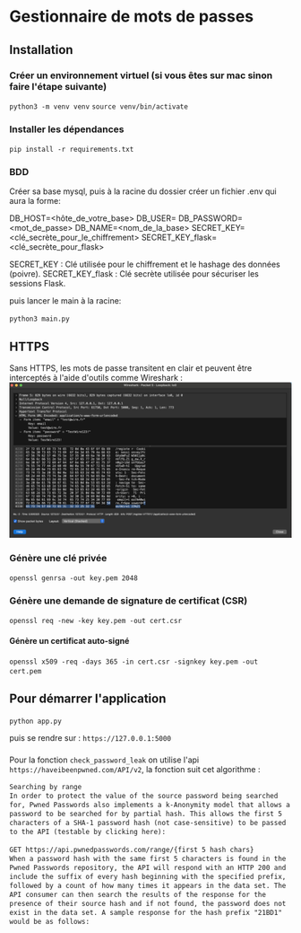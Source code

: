# Gestionnaire de mots de passes

## Installation

### Créer un environnement virtuel (si vous êtes sur mac sinon faire l'étape suivante)

`python3 -m venv venv`
`source venv/bin/activate`

### Installer les dépendances

`pip install -r requirements.txt`

### BDD

Créer sa base mysql, puis à la racine du dossier créer un fichier .env qui aura la forme:

DB_HOST=<hôte_de_votre_base>
DB_USER=<utilisateur>
DB_PASSWORD=<mot_de_passe>
DB_NAME=<nom_de_la_base>
SECRET_KEY=<clé_secrète_pour_le_chiffrement>
SECRET_KEY_flask=<clé_secrète_pour_flask>

SECRET_KEY : Clé utilisée pour le chiffrement et le hashage des données (poivre).
SECRET_KEY_flask : Clé secrète utilisée pour sécuriser les sessions Flask.

puis lancer le main à la racine:

`python3 main.py`

## HTTPS

Sans HTTPS, les mots de passe transitent en clair et peuvent être interceptés à l'aide d'outils comme Wireshark :
![](other/wireshark.png)

### Génère une clé privée

`openssl genrsa -out key.pem 2048`

### Génère une demande de signature de certificat (CSR)

`openssl req -new -key key.pem -out cert.csr`

#### Génère un certificat auto-signé

`openssl x509 -req -days 365 -in cert.csr -signkey key.pem -out cert.pem`

## Pour démarrer l'application

`python app.py`

puis se rendre sur :
`https://127.0.0.1:5000`

###

Pour la fonction `check_password_leak` on utilise l'api `https://haveibeenpwned.com/API/v2`, la fonction suit cet algorithme :

```
Searching by range
In order to protect the value of the source password being searched for, Pwned Passwords also implements a k-Anonymity model that allows a password to be searched for by partial hash. This allows the first 5 characters of a SHA-1 password hash (not case-sensitive) to be passed to the API (testable by clicking here):

GET https://api.pwnedpasswords.com/range/{first 5 hash chars}
When a password hash with the same first 5 characters is found in the Pwned Passwords repository, the API will respond with an HTTP 200 and include the suffix of every hash beginning with the specified prefix, followed by a count of how many times it appears in the data set. The API consumer can then search the results of the response for the presence of their source hash and if not found, the password does not exist in the data set. A sample response for the hash prefix "21BD1" would be as follows:
```
